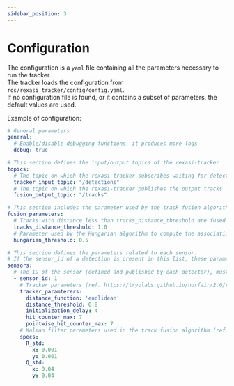 ```yaml
---
sidebar_position: 3
---
```


# Configuration

The configuration is a `yaml` file containing all the parameters necessary to run the tracker. \
The tracker loads the configuration from `ros/rexasi_tracker/config/config.yaml`. \
If no configuration file is found, or it contains a subset of parameters, the default values are used.

Example of configuration:

```yaml
# General parameters
general:
  # Enable/disable debugging functions, it produces more logs
  debug: true

# This section defines the input/output topics of the rexasi-tracker
topics:
  # The topic on which the rexasi-tracker subscribes waiting for detections
  tracker_input_topic: "/detections"
  # The topic on which the rexasi-tracker publishes the output tracks
  fusion_output_topic: "/tracks"

# This section includes the parameter used by the track fusion algorithm
fusion_parameters:
  # Tracks with distance less than tracks_distance_threshold are fused together
  tracks_distance_threshold: 1.0
  # Parameter used by the Hungarian algorithm to compute the association matrix
  hungarian_threshold: 0.5

# This section defines the parameters related to each sensor.
# If the sensor_id of a detection is present in this list, these parameters override the default ones
sensors:
  # The ID of the sensor (defined and published by each detector), must be unique
  - sensor_id: 1
    # Tracker parameters (ref. https://tryolabs.github.io/norfair/2.0/reference/tracker/)
    tracker_paramterers:
      distance_function: 'euclidean'
      distance_threshold: 0.8
      initialization_delay: 4
      hit_counter_max: 7
      pointwise_hit_counter_max: 7
    # Kalman filter parameters used in the track fusion algorithm (ref. https://filterpy.readthedocs.org)
    specs:
      R_std:
        x: 0.001
        y: 0.001
      Q_std:
        x: 0.04
        y: 0.04
```